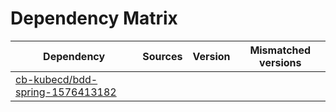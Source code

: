 # Dependency Matrix

Dependency | Sources | Version | Mismatched versions
---------- | ------- | ------- | -------------------
[cb-kubecd/bdd-spring-1576413182](https://github.com/cb-kubecd/bdd-spring-1576413182.git) |  | []() | 
